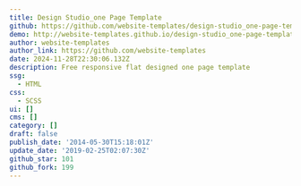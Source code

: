 ```yaml
---
title: Design Studio_one Page Template
github: https://github.com/website-templates/design-studio_one-page-template
demo: http://website-templates.github.io/design-studio_one-page-template
author: website-templates
author_link: https://github.com/website-templates
date: 2024-11-28T22:30:06.132Z
description: Free responsive flat designed one page template
ssg:
  - HTML
css:
  - SCSS
ui: []
cms: []
category: []
draft: false
publish_date: '2014-05-30T15:18:01Z'
update_date: '2019-02-25T02:07:30Z'
github_star: 101
github_fork: 199
---
```

